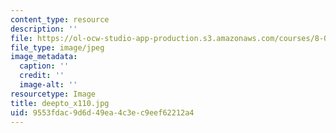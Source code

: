 ```yaml
---
content_type: resource
description: ''
file: https://ol-ocw-studio-app-production.s3.amazonaws.com/courses/8-01sc-classical-mechanics-fall-2016/9553fdac9d6d49ea4c3ec9eef62212a4_deepto_x110.jpg
file_type: image/jpeg
image_metadata:
  caption: ''
  credit: ''
  image-alt: ''
resourcetype: Image
title: deepto_x110.jpg
uid: 9553fdac-9d6d-49ea-4c3e-c9eef62212a4
---
```

